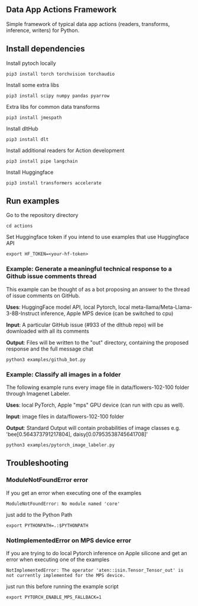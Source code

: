 ## Data App Actions Framework

Simple framework of typical data app actions (readers, transforms, inference, writers) for Python.


## Install dependencies

Install pytoch locally
```
pip3 install torch torchvision torchaudio
```

Install some extra libs
```
pip3 install scipy numpy pandas pyarrow
```

Extra libs for common data transforms
```
pip3 install jmespath
```

Install dltHub
```
pip3 install dlt
```

Install additional readers for Action development
```
pip3 install pipe langchain
```

Install Huggingface
```
pip3 install transformers accelerate
```

## Run examples

Go to the repository directory
```
cd actions
```

Set Huggingface token if you intend to use examples that use Huggingface API

```
export HF_TOKEN=<your-hf-token>
```


### Example: Generate a meaningful technical response to a Github issue comments thread
This example can be thought of as a bot proposing an answer to the thread of issue comments on GitHub.

**Uses**: HuggingFace model API, local Pytorch, local meta-llama/Meta-Llama-3-8B-Instruct inference, Apple MPS device (can be switched to cpu)

**Input**: A particular GitHub issue (#933 of the dlthub repo) will be downloaded with all its comments

**Output**: Files will be written to the "out" directory, containing the proposed response and the full message chat 

```
python3 examples/github_bot.py
```

### Example: Classify all images in a folder
The following example runs every image file in data/flowers-102-100 folder
through Imagenet Labeler. 

**Uses**: local PyTorch, Apple "mps" GPU device (can run with cpu as well).

**Input**: image files in data/flowers-102-100 folder

**Output**: Standard Output will contain probabilities of image classes e.g. 'bee[0.564373791217804], daisy[0.07953538745641708]'

```
python3 examples/pytorch_image_labeler.py
```


## Troubleshooting

### ModuleNotFoundError error

If you get an error when executing one of the examples
```
ModuleNotFoundError: No module named 'core'
```
just add to the Python Path
```
export PYTHONPATH=.:$PYTHONPATH
```

### NotImplementedError on MPS device error

If you are trying to do local Pytorch inference on Apple silicone and get an error when executing one of the examples
```
NotImplementedError: The operator 'aten::isin.Tensor_Tensor_out' is not currently implemented for the MPS device.
```
just run this before running the example script
```
export PYTORCH_ENABLE_MPS_FALLBACK=1
```

